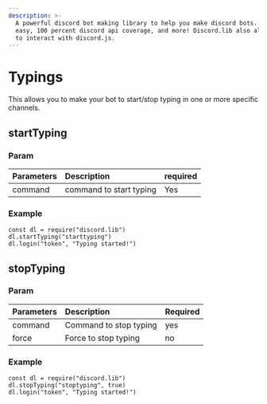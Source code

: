 ```yaml
---
description: >-
  A powerful discord bot making library to help you make discord bots. Super
  easy, 100 percent discord api coverage, and more! Discord.lib also allows you
  to interact with discord.js.
---
```


# Typings

This allows you to make your bot to start/stop typing in one or more specific channels.

## startTyping

### Param

| Parameters | Description | required |
| :--- | :--- | :--- |
| command | command to start typing | Yes |

### Example

```
const dl = require("discord.lib")
dl.startTyping("starttyping")
dl.login("token", "Typing started!")
```

## stopTyping

### Param

| Parameters | Description | Required |
| :--- | :--- | :--- |
| command | Command to stop typing | yes |
| force | Force to stop typing | no |

### Example

```
const dl = require("discord.lib")
dl.stopTyping("stoptyping", true)
dl.login("token", "Typing started!")
```

